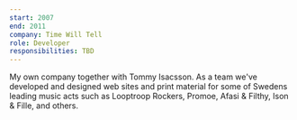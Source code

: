 ```yaml
---
start: 2007
end: 2011
company: Time Will Tell
role: Developer
responsibilities: TBD
---
```


My own company together with Tommy Isacsson. As a team we've developed and designed web sites and print material for some of Swedens leading music acts such as Looptroop Rockers, Promoe, Afasi & Filthy, Ison & Fille, and others.
